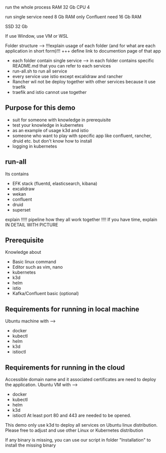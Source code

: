 run the whole process  RAM 32 Gb CPU 4

run single service need 8 Gb RAM
only Confluent need 16 Gb RAM

SSD 32 Gb

If use Window, use VM or WSL

Folder structure --> !!!explain usage of each folder (and for what are each application in short form)!!! +++ define link to documention page of that app

- each folder contain single service --> in each folder contains specific README.md that you can refer to each services
- run-all.sh to run all service
- every service use istio except excalidraw and rancher
- Rancher wil not be deploy together with other services because it use traefik
- traefik and istio cannot use together

## Purpose for this demo

- suit for someone with knowledge in prerequisite
- test your knowledge in kubernetes
- as an example of usage k3d and istio
- someone who want to play with specific app like confluent, rancher, druid etc. but don't know how to install
- logging in kubernetes

## run-all
Its contains
- EFK stack (fluentd, elasticsearch, kibana)
- excalidraw
- wekan
- confluent
- druid
- superset

explain !!!!! pipeline how they all work together !!!! If you have time, explain IN DETAIL WITH PICTURE

## Prerequisite
Knowledge about
- Basic linux command
- Editor such as vim, nano
- kubernetes
- k3d
- helm
- istio
- Kafka/Confluent basic (optional)



## Requirements for running in local machine
Ubuntu machine with -->
- docker
- kubectl
- helm
- k3d
- istioctl

## Requirements for running in the cloud
Accessible domain name and it associated certificates are need to deploy the application.
Ubuntu VM with -->
- docker
- kubectl
- helm
- k3d
- istioctl
At least port 80 and 443 are needed to be opened.

This demo only use k3d to deploy all services on Ubuntu linux distribution. Please free to adjust and use other Linux or Kubernetes distribution

If any binary is missing, you can use our script in folder "Installation" to install the missing binary

